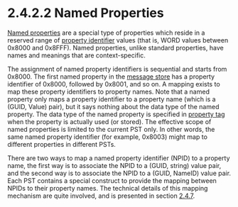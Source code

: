 <html dir="LTR" xmlns:mshelp="http://msdn.microsoft.com/mshelp" xmlns:ddue="http://ddue.schemas.microsoft.com/authoring/2003/5" xmlns:xlink="http://www.w3.org/1999/xlink" xmlns:tool="http://www.microsoft.com/tooltip">
    <head>
        <meta http-equiv="Content-Type" content="text/html; CHARSET=utf-8"></meta>
        <meta name="save" content="history"></meta>
        <title>2.4.2.2 Named Properties</title>
        <xml>
            <mshelp:toctitle title="2.4.2.2 Named Properties"></mshelp:toctitle>
            <mshelp:rltitle title="[MS-PST]: Named Properties"></mshelp:rltitle>
            <mshelp:keyword index="A" term="60003704-dfa6-476f-b782-ce8bb52a2df3"></mshelp:keyword>
            <mshelp:attr name="DCSext.ContentType" value="open specification"></mshelp:attr>
            <mshelp:attr name="AssetID" value="60003704-dfa6-476f-b782-ce8bb52a2df3"></mshelp:attr>
            <mshelp:attr name="TopicType" value="kbRef"></mshelp:attr>
            <mshelp:attr name="DCSext.Title" value="[MS-PST]: Named Properties" />
        </xml>
    </head>
    <body>
        <div id="header">
            <h1 class="heading">2.4.2.2 Named Properties</h1>
        </div>
        <div id="mainSection">
            <div id="mainBody">
                <div id="allHistory" class="saveHistory"></div>
                <div id="sectionSection0" class="section" name="collapseableSection">
                    

<p><a href="08220cc9-69b1-4072-a2e7-2a0ff201d505.md#gt_e6245def-e67d-4ab2-8c7d-04863b1c1063">Named
properties</a> are a special type of properties which reside in a reserved
range of <a href="08220cc9-69b1-4072-a2e7-2a0ff201d505.md#gt_382ac1cd-8ff9-493a-bfec-d9ad08955707">property identifier</a>
values (that is, WORD values between 0x8000 and 0x8FFF). Named properties,
unlike standard properties, have names and meanings that are context-specific.</p>

<p>The assignment of named property identifiers is sequential
and starts from 0x8000. The first named property in the <a href="08220cc9-69b1-4072-a2e7-2a0ff201d505.md#gt_fda94a53-448d-48d5-9991-176c530ff597">message store</a> has a
property identifier of 0x8000, followed by 0x8001, and so on. A mapping exists
to map these property identifiers to property names. Note that a named property
only maps a property identifier to a property name (which is a (GUID, Value)
pair), but it says nothing about the data type of the named property. The data
type of the named property is specified in <a href="08220cc9-69b1-4072-a2e7-2a0ff201d505.md#gt_550ffe03-4145-49d1-8370-a9906b00452c">property tag</a> when the
property is actually used (or stored). The effective scope of named properties
is limited to the current PST only. In other words, the same named property
identifier (for example, 0x8003) might map to different properties in different
PSTs.</p>

<p>There are two ways to map a named property identifier (NPID)
to a property name, the first way is to associate the NPID to a (GUID, string)
value pair, and the second way is to associate the NPID to a (GUID, NameID)
value pair. Each PST contains a special construct to provide the mapping
between NPIDs to their property names. The technical details of this mapping
mechanism are quite involved, and is presented in section <a href="e17e195d-0454-4b9b-b398-c9127a26a678.md">2.4.7</a>.</p>
                </div>
            </div>
        </div>
    </body>
</html>